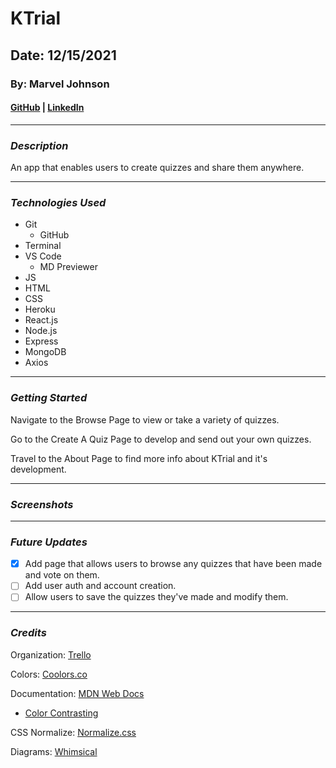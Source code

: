 # KTrial

## Date: 12/15/2021

### By: Marvel Johnson

#### [GitHub](https://github.com/Menthus123/) | [LinkedIn](https://www.linkedin.com/in/marvel-johnson-81b469119/)

---

### **_Description_**

An app that enables users to create quizzes and share them anywhere.

---

### **_Technologies Used_**

- Git
  - GitHub
- Terminal
- VS Code
  - MD Previewer
- JS
- HTML
- CSS
- Heroku
- React.js
- Node.js
- Express
- MongoDB
- Axios

---

### **_Getting Started_**

Navigate to the Browse Page to view or take a variety of quizzes.

Go to the Create A Quiz Page to develop and send out your own quizzes.

Travel to the About Page to find more info about KTrial and it's development.

---

### **_Screenshots_**

---

### **_Future Updates_**

- [x] Add page that allows users to browse any quizzes that have been made and vote on them.
- [ ] Add user auth and account creation.
- [ ] Allow users to save the quizzes they've made and modify them.

---

### **_Credits_**

Organization: [Trello](https://trello.com/b/KDI5nk98/ktrial)

Colors: [Coolors.co](https://coolors.co/)

Documentation: [MDN Web Docs](https://developer.mozilla.org/en-US/)

- [Color Contrasting](https://webaim.org/resources/contrastchecker/)

CSS Normalize: [Normalize.css](https://necolas.github.io/normalize.css/)

Diagrams: [Whimsical](https://whimsical.com/ktrial-V3Enr2DRppbN4WHohNTJNX)
